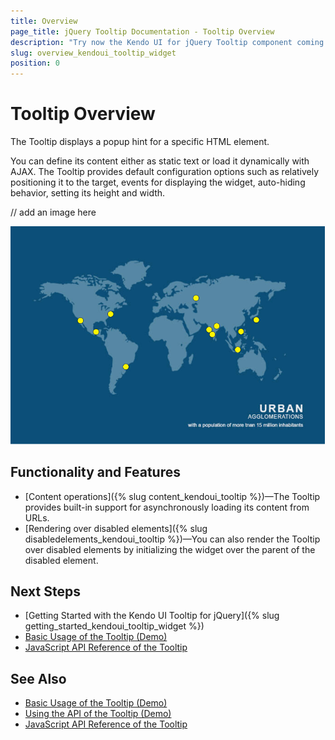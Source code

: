 ```yaml
---
title: Overview
page_title: jQuery Tooltip Documentation - Tooltip Overview
description: "Try now the Kendo UI for jQuery Tooltip component coming with default configuration options for relatively positioning it to the target, events for displaying the widget, auto-hiding behavior, and more."
slug: overview_kendoui_tooltip_widget
position: 0
---
```


# Tooltip Overview

The Tooltip displays a popup hint for a specific HTML element. 

You can define its content either as static text or load it dynamically with AJAX. The Tooltip provides default configuration options such as relatively positioning it to the target, events for displaying the widget, auto-hiding behavior, setting its height and width.

// add an image here

![Kendo UI for jQuery Tooltip Overview](tooltip.png)

## Functionality and Features

* [Content operations]({% slug content_kendoui_tooltip %})&mdash;The Tooltip provides built-in support for asynchronously loading its content from URLs.
* [Rendering over disabled elements]({% slug disabledelements_kendoui_tooltip %})&mdash;You can also render the Tooltip over disabled elements by initializing the widget over the parent of the disabled element. 

## Next Steps 

* [Getting Started with the Kendo UI Tooltip for jQuery]({% slug getting_started_kendoui_tooltip_widget %})
* [Basic Usage of the Tooltip (Demo)](https://demos.telerik.com/kendo-ui/tooltip/index)
* [JavaScript API Reference of the Tooltip](/api/javascript/ui/tooltip)

## See Also

* [Basic Usage of the Tooltip (Demo)](https://demos.telerik.com/kendo-ui/tooltip/index)
* [Using the API of the Tooltip (Demo)](https://demos.telerik.com/kendo-ui/tooltip/api)
* [JavaScript API Reference of the Tooltip](/api/javascript/ui/tooltip)
